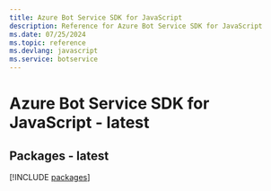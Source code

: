 ```yaml
---
title: Azure Bot Service SDK for JavaScript
description: Reference for Azure Bot Service SDK for JavaScript
ms.date: 07/25/2024
ms.topic: reference
ms.devlang: javascript
ms.service: botservice
---
```

# Azure Bot Service SDK for JavaScript - latest
## Packages - latest
[!INCLUDE [packages](bot-service-index.md)]